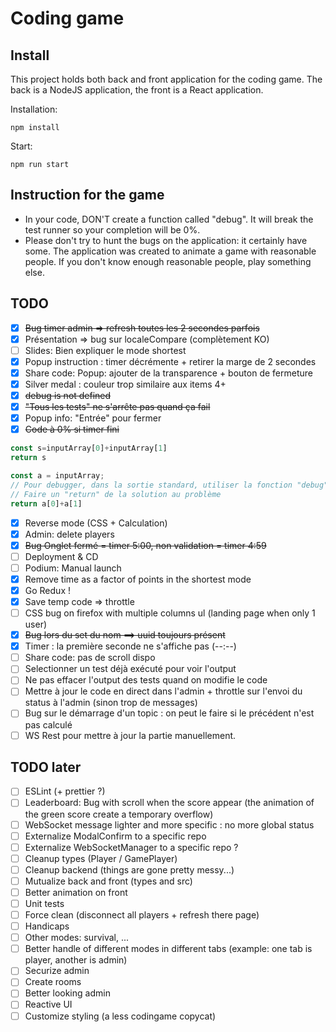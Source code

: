 # Coding game

## Install
This project holds both back and front application for the coding game.
The back is a NodeJS application, the front is a React application.

Installation:
```shell
npm install
```
Start:
```shell
npm run start
```

## Instruction for the game
- In your code, DON'T create a function called "debug". It will break the test runner so your completion will be 0%.
- Please don't try to hunt the bugs on the application: it certainly have some.
The application was created to animate a game with reasonable people.
If you don't know enough reasonable people, play something else.

## TODO
- [x] ~~Bug timer admin => refresh toutes les 2 secondes parfois~~
- [x] Présentation => bug sur localeCompare (complètement KO)
- [ ] Slides: Bien expliquer le mode shortest
- [x] Popup instruction : timer décrémente + retirer la marge de 2 secondes
- [x] Share code: Popup: ajouter de la transparence + bouton de fermeture
- [x] Silver medal : couleur trop similaire aux items 4+
- [x] ~~debug is not defined~~
- [x] ~~"Tous les tests" ne s'arrête pas quand ça fail~~
- [x] Popup info: "Entrée" pour fermer
- [x] ~~Code à 0% si timer fini~~
```js
const s=inputArray[0]+inputArray[1]
return s
```
```js
const a = inputArray;
// Pour debugger, dans la sortie standard, utiliser la fonction "debug". Exemple: debug(inputArray)
// Faire un "return" de la solution au problème
return a[0]+a[1]
```
- [x] Reverse mode (CSS + Calculation)
- [x] Admin: delete players
- [x] ~~Bug Onglet fermé = timer 5:00, non validation = timer 4:59~~
- [ ] Deployment & CD
- [ ] Podium: Manual launch
- [x] Remove time as a factor of points in the shortest mode
- [x] Go Redux !
- [x] Save temp code => throttle
- [ ] CSS bug on firefox with multiple columns ul (landing page when only 1 user)
- [x] ~~Bug lors du set du nom ==> uuid toujours présent~~
- [x] Timer : la première seconde ne s'affiche pas (--:--)
- [ ] Share code: pas de scroll dispo
- [ ] Selectionner un test déjà exécuté pour voir l'output
- [ ] Ne pas effacer l'output des tests quand on modifie le code
- [ ] Mettre à jour le code en direct dans l'admin + throttle sur l'envoi du status à l'admin (sinon trop de messages)
- [ ] Bug sur le démarrage d'un topic : on peut le faire si le précédent n'est pas calculé
- [ ] WS Rest pour mettre à jour la partie manuellement.

## TODO later
- [ ] ESLint (+ prettier ?)
- [ ] Leaderboard: Bug with scroll when the score appear (the animation of the green score create a temporary overflow)
- [ ] WebSocket message lighter and more specific : no more global status
- [ ] Externalize ModalConfirm to a specific repo
- [ ] Externalize WebSocketManager to a specific repo ?
- [ ] Cleanup types (Player / GamePlayer)
- [ ] Cleanup backend (things are gone pretty messy...)
- [ ] Mutualize back and front (types and src)
- [ ] Better animation on front
- [ ] Unit tests
- [ ] Force clean (disconnect all players + refresh there page)
- [ ] Handicaps
- [ ] Other modes: survival, ...
- [ ] Better handle of different modes in different tabs (example: one tab is player, another is admin)
- [ ] Securize admin
- [ ] Create rooms
- [ ] Better looking admin
- [ ] Reactive UI
- [ ] Customize styling (a less codingame copycat)